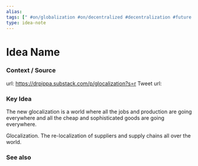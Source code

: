 ```yaml
---
alias: 
tags: [" #on/globalization #on/decentralized #decentralization #future "]
type: idea-note
---
```

# Idea Name

### Context / Source
url: https://drpippa.substack.com/p/glocalization?s=r
Tweet url: 

### Key Idea

The new glocalization is a world where all the jobs and production are going everywhere and all the cheap and sophisticated goods are going everywhere.

Glocalization. The re-localization of suppliers and supply chains all over the world.

### See also
